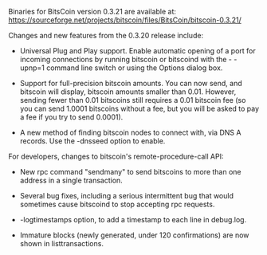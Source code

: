 Binaries for BitsCoin version 0.3.21 are available at:
  https://sourceforge.net/projects/bitscoin/files/BitsCoin/bitscoin-0.3.21/

Changes and new features from the 0.3.20 release include:

* Universal Plug and Play support.  Enable automatic opening of a port for incoming connections by running bitscoin or bitscoind with the - -upnp=1 command line switch or using the Options dialog box.

* Support for full-precision bitscoin amounts.  You can now send, and bitscoin will display, bitscoin amounts smaller than 0.01.  However, sending fewer than 0.01 bitscoins still requires a 0.01 bitscoin fee (so you can send 1.0001 bitscoins without a fee, but you will be asked to pay a fee if you try to send 0.0001).

* A new method of finding bitscoin nodes to connect with, via DNS A records. Use the -dnsseed option to enable.

For developers, changes to bitscoin's remote-procedure-call API:

* New rpc command "sendmany" to send bitscoins to more than one address in a single transaction.

* Several bug fixes, including a serious intermittent bug that would sometimes cause bitscoind to stop accepting rpc requests. 

* -logtimestamps option, to add a timestamp to each line in debug.log.

* Immature blocks (newly generated, under 120 confirmations) are now shown in listtransactions.
